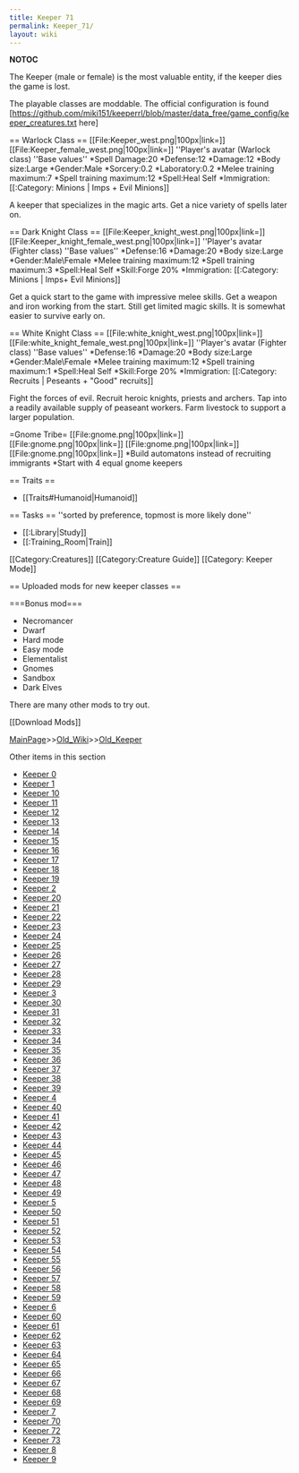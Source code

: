 ```yaml
---
title: Keeper 71
permalink: Keeper_71/
layout: wiki
---
```

__NOTOC__

The Keeper (male or female) is the most valuable entity, if the keeper dies the game is lost.

The playable classes are moddable. The official configuration is found [https://github.com/miki151/keeperrl/blob/master/data_free/game_config/keeper_creatures.txt here]

== Warlock Class ==
[[File:Keeper_west.png|100px|link=]] [[File:Keeper_female_west.png|100px|link=]] ''Player's avatar (Warlock class)
''Base values''
*Spell Damage:20
*Defense:12
*Damage:12
*Body size:Large
*Gender:Male
*Sorcery:0.2
*Laboratory:0.2
*Melee training maximum:7
*Spell training maximum:12
*Spell:Heal Self
*Immigration: [[:Category: Minions | Imps + Evil Minions]]

 A keeper that specializes in the magic arts.
 Get a nice variety of spells later on.

== Dark Knight Class ==
[[File:Keeper_knight_west.png|100px|link=]] [[File:Keeper_knight_female_west.png|100px|link=]] ''Player's avatar (Fighter class)
''Base values''
*Defense:16
*Damage:20
*Body size:Large
*Gender:Male\Female
*Melee training maximum:12
*Spell training maximum:3
*Spell:Heal Self
*Skill:Forge 20%
*Immigration: [[:Category: Minions | Imps+ Evil Minions]]

 Get a quick start to the game with impressive melee skills.
 Get a weapon and iron working from the start. Still get limited magic skills.
 It is somewhat easier to survive early on.

== White Knight Class ==
[[File:white_knight_west.png|100px|link=]] [[File:white_knight_female_west.png|100px|link=]] ''Player's avatar (Fighter class)
''Base values''
*Defense:16
*Damage:20
*Body size:Large
*Gender:Male\Female
*Melee training maximum:12
*Spell training maximum:1
*Spell:Heal Self
*Skill:Forge 20%
*Immigration: [[:Category: Recruits | Peseants + &quot;Good&quot; recruits]]

 Fight the forces of evil. Recruit heroic knights, priests and archers.
 Tap into a readily available supply of peaseant workers.
 Farm livestock to support a larger population.

=Gnome Tribe=
[[File:gnome.png|100px|link=]]
[[File:gnome.png|100px|link=]]
[[File:gnome.png|100px|link=]]
[[File:gnome.png|100px|link=]]
*Build automatons instead of recruiting immigrants
*Start with 4 equal gnome keepers

== Traits ==
* [[Traits#Humanoid|Humanoid]]

== Tasks ==
''sorted by preference, topmost is more likely done''
* [[:Library|Study]]
* [[:Training_Room|Train]]

[[Category:Creatures]]
[[Category:Creature Guide]]
[[Category: Keeper Mode]]

== Uploaded mods for new keeper classes ==

===Bonus mod===
* Necromancer
* Dwarf
* Hard mode
* Easy mode
* Elementalist
* Gnomes
* Sandbox
* Dark Elves

 There are many other mods to try out.

[[Download Mods]]

[MainPage](/keeperrl_wiki/ "wikilink")>>[Old_Wiki](/keeperrl_wiki/Old_Wiki "wikilink")>>[Old_Keeper](/keeperrl_wiki/Old_Keeper "wikilink")

Other items in this section
-    [Keeper 0](/keeperrl_wiki/Keeper_0 "wikilink")
-    [Keeper 1](/keeperrl_wiki/Keeper_1 "wikilink")
-    [Keeper 10](/keeperrl_wiki/Keeper_10 "wikilink")
-    [Keeper 11](/keeperrl_wiki/Keeper_11 "wikilink")
-    [Keeper 12](/keeperrl_wiki/Keeper_12 "wikilink")
-    [Keeper 13](/keeperrl_wiki/Keeper_13 "wikilink")
-    [Keeper 14](/keeperrl_wiki/Keeper_14 "wikilink")
-    [Keeper 15](/keeperrl_wiki/Keeper_15 "wikilink")
-    [Keeper 16](/keeperrl_wiki/Keeper_16 "wikilink")
-    [Keeper 17](/keeperrl_wiki/Keeper_17 "wikilink")
-    [Keeper 18](/keeperrl_wiki/Keeper_18 "wikilink")
-    [Keeper 19](/keeperrl_wiki/Keeper_19 "wikilink")
-    [Keeper 2](/keeperrl_wiki/Keeper_2 "wikilink")
-    [Keeper 20](/keeperrl_wiki/Keeper_20 "wikilink")
-    [Keeper 21](/keeperrl_wiki/Keeper_21 "wikilink")
-    [Keeper 22](/keeperrl_wiki/Keeper_22 "wikilink")
-    [Keeper 23](/keeperrl_wiki/Keeper_23 "wikilink")
-    [Keeper 24](/keeperrl_wiki/Keeper_24 "wikilink")
-    [Keeper 25](/keeperrl_wiki/Keeper_25 "wikilink")
-    [Keeper 26](/keeperrl_wiki/Keeper_26 "wikilink")
-    [Keeper 27](/keeperrl_wiki/Keeper_27 "wikilink")
-    [Keeper 28](/keeperrl_wiki/Keeper_28 "wikilink")
-    [Keeper 29](/keeperrl_wiki/Keeper_29 "wikilink")
-    [Keeper 3](/keeperrl_wiki/Keeper_3 "wikilink")
-    [Keeper 30](/keeperrl_wiki/Keeper_30 "wikilink")
-    [Keeper 31](/keeperrl_wiki/Keeper_31 "wikilink")
-    [Keeper 32](/keeperrl_wiki/Keeper_32 "wikilink")
-    [Keeper 33](/keeperrl_wiki/Keeper_33 "wikilink")
-    [Keeper 34](/keeperrl_wiki/Keeper_34 "wikilink")
-    [Keeper 35](/keeperrl_wiki/Keeper_35 "wikilink")
-    [Keeper 36](/keeperrl_wiki/Keeper_36 "wikilink")
-    [Keeper 37](/keeperrl_wiki/Keeper_37 "wikilink")
-    [Keeper 38](/keeperrl_wiki/Keeper_38 "wikilink")
-    [Keeper 39](/keeperrl_wiki/Keeper_39 "wikilink")
-    [Keeper 4](/keeperrl_wiki/Keeper_4 "wikilink")
-    [Keeper 40](/keeperrl_wiki/Keeper_40 "wikilink")
-    [Keeper 41](/keeperrl_wiki/Keeper_41 "wikilink")
-    [Keeper 42](/keeperrl_wiki/Keeper_42 "wikilink")
-    [Keeper 43](/keeperrl_wiki/Keeper_43 "wikilink")
-    [Keeper 44](/keeperrl_wiki/Keeper_44 "wikilink")
-    [Keeper 45](/keeperrl_wiki/Keeper_45 "wikilink")
-    [Keeper 46](/keeperrl_wiki/Keeper_46 "wikilink")
-    [Keeper 47](/keeperrl_wiki/Keeper_47 "wikilink")
-    [Keeper 48](/keeperrl_wiki/Keeper_48 "wikilink")
-    [Keeper 49](/keeperrl_wiki/Keeper_49 "wikilink")
-    [Keeper 5](/keeperrl_wiki/Keeper_5 "wikilink")
-    [Keeper 50](/keeperrl_wiki/Keeper_50 "wikilink")
-    [Keeper 51](/keeperrl_wiki/Keeper_51 "wikilink")
-    [Keeper 52](/keeperrl_wiki/Keeper_52 "wikilink")
-    [Keeper 53](/keeperrl_wiki/Keeper_53 "wikilink")
-    [Keeper 54](/keeperrl_wiki/Keeper_54 "wikilink")
-    [Keeper 55](/keeperrl_wiki/Keeper_55 "wikilink")
-    [Keeper 56](/keeperrl_wiki/Keeper_56 "wikilink")
-    [Keeper 57](/keeperrl_wiki/Keeper_57 "wikilink")
-    [Keeper 58](/keeperrl_wiki/Keeper_58 "wikilink")
-    [Keeper 59](/keeperrl_wiki/Keeper_59 "wikilink")
-    [Keeper 6](/keeperrl_wiki/Keeper_6 "wikilink")
-    [Keeper 60](/keeperrl_wiki/Keeper_60 "wikilink")
-    [Keeper 61](/keeperrl_wiki/Keeper_61 "wikilink")
-    [Keeper 62](/keeperrl_wiki/Keeper_62 "wikilink")
-    [Keeper 63](/keeperrl_wiki/Keeper_63 "wikilink")
-    [Keeper 64](/keeperrl_wiki/Keeper_64 "wikilink")
-    [Keeper 65](/keeperrl_wiki/Keeper_65 "wikilink")
-    [Keeper 66](/keeperrl_wiki/Keeper_66 "wikilink")
-    [Keeper 67](/keeperrl_wiki/Keeper_67 "wikilink")
-    [Keeper 68](/keeperrl_wiki/Keeper_68 "wikilink")
-    [Keeper 69](/keeperrl_wiki/Keeper_69 "wikilink")
-    [Keeper 7](/keeperrl_wiki/Keeper_7 "wikilink")
-    [Keeper 70](/keeperrl_wiki/Keeper_70 "wikilink")
-    [Keeper 72](/keeperrl_wiki/Keeper_72 "wikilink")
-    [Keeper 73](/keeperrl_wiki/Keeper_73 "wikilink")
-    [Keeper 8](/keeperrl_wiki/Keeper_8 "wikilink")
-    [Keeper 9](/keeperrl_wiki/Keeper_9 "wikilink")

